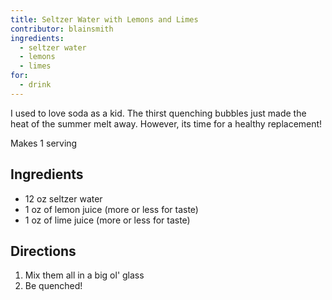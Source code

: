 ```yaml
---
title: Seltzer Water with Lemons and Limes
contributor: blainsmith
ingredients:
  - seltzer water
  - lemons
  - limes
for:
  - drink
---
```

I used to love soda as a kid. The thirst quenching bubbles just made the heat of the summer melt away. However, its time for a healthy replacement!
<!--more-->

Makes 1 serving

## Ingredients

- 12 oz seltzer water
- 1 oz of lemon juice (more or less for taste)
- 1 oz of lime juice (more or less for taste)

## Directions

1. Mix them all in a big ol' glass
2. Be quenched!